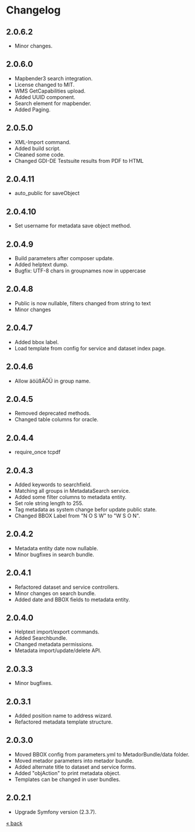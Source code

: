 # Changelog

## 2.0.6.2
* Minor changes.

## 2.0.6.0
* Mapbender3 search integration.
* License changed to MIT.
* WMS GetCapabilities upload.
* Added UUID component.
* Search element for mapbender.
* Added Paging.

## 2.0.5.0
* XML-Import command.
* Added build script.
* Cleaned some code.
* Changed GDI-DE Testsuite results from PDF to HTML

## 2.0.4.11
* auto_public for saveObject

## 2.0.4.10
* Set username for metadata save object method.

## 2.0.4.9
* Build parameters after composer update.
* Added helptext dump.
* Bugfix: UTF-8 chars in groupnames now in uppercase

## 2.0.4.8
* Public is now nullable, filters changed from string to text
* Minor changes

## 2.0.4.7
* Added bbox label.
* Load template from config for service and dataset index page.

## 2.0.4.6
* Allow äöüßÄÖÜ in group name.

## 2.0.4.5
* Removed deprecated methods.
* Changed table columns for oracle.

## 2.0.4.4
* require_once tcpdf

## 2.0.4.3
* Added keywords to searchfield.
* Matching all groups in MetadataSearch service.
* Added some filter columns to metadata entity.
* Set role string length to 255.
* Tag metadata as system change befor update public state.
* Changed BBOX Label from "N O S W" to "W S O N".

## 2.0.4.2
* Metadata entity date now nullable.
* Minor bugfixes in search bundle.

## 2.0.4.1
* Refactored dataset and service controllers.
* Minor changes on search bundle.
* Added date and BBOX fields to metadata entity.

## 2.0.4.0
* Helptext import/export commands.
* Added Searchbundle.
* Changed metadata permissions.
* Metadata import/update/delete API.

## 2.0.3.3
* Minor bugfixes.

## 2.0.3.1
* Added position name to address wizard.
* Refactored metadata template structure.

## 2.0.3.0
* Moved BBOX config from parameters.yml to MetadorBundle/data folder.
* Moved metador parameters into metador bundle.
* Added alternate title to dataset and service forms.
* Added "objAction" to print metadata object.
* Templates can be changed in user bundles. 

## 2.0.2.1
* Upgrade Symfony version (2.3.7).

<a href="../../../README.md">&laquo; back</a>
